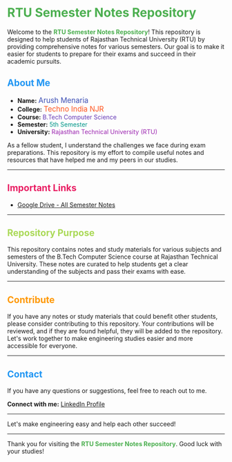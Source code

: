 # <span style="color:#4CAF50;">RTU Semester Notes Repository</span>

Welcome to the **<span style="color:#4CAF50;">RTU Semester Notes Repository</span>**! This repository is designed to help students of Rajasthan Technical University (RTU) by providing comprehensive notes for various semesters. Our goal is to make it easier for students to prepare for their exams and succeed in their academic pursuits.

## <span style="color:#2196F3;">About Me</span>

- **Name:** <span style="color:#3f51b5; font-size: 1.2em;">Arush Menaria</span>
- **College:** <span style="color:#FF5722; font-size: 1.2em;">Techno India NJR</span>
- **Course:** <span style="color:#673AB7;">B.Tech Computer Science</span>
- **Semester:** <span style="color:#009688;">5th Semester</span>
- **University:** <span style="color:#9C27B0;">Rajasthan Technical University (RTU)</span>

As a fellow student, I understand the challenges we face during exam preparations. This repository is my effort to compile useful notes and resources that have helped me and my peers in our studies.

---


## <span style="color:#E91E63;">Important Links</span>

- [Google Drive - All Semester Notes](https://drive.google.com/drive/folders/1pOXmZnhDGJ-KgV6GvAGJQ0FbsqYVGKrV?usp=drive_link)

---

## <span style="color:#AAD957;">Repository Purpose</span>

This repository contains notes and study materials for various subjects and semesters of the B.Tech Computer Science course at Rajasthan Technical University. These notes are curated to help students get a clear understanding of the subjects and pass their exams with ease.

---

## <span style="color:#FF9800;">Contribute</span>

If you have any notes or study materials that could benefit other students, please consider contributing to this repository. Your contributions will be reviewed, and if they are found helpful, they will be added to the repository. Let's work together to make engineering studies easier and more accessible for everyone.

---

## <span style="color:#2196F3;">Contact</span>

If you have any questions or suggestions, feel free to reach out to me.

**Connect with me:** [LinkedIn Profile](https://www.linkedin.com/in/arush-menaria-a8b035263/)

---



Let's make engineering easy and help each other succeed!

---

Thank you for visiting the **<span style="color:#4CAF50;">RTU Semester Notes Repository</span>**. Good luck with your studies!
